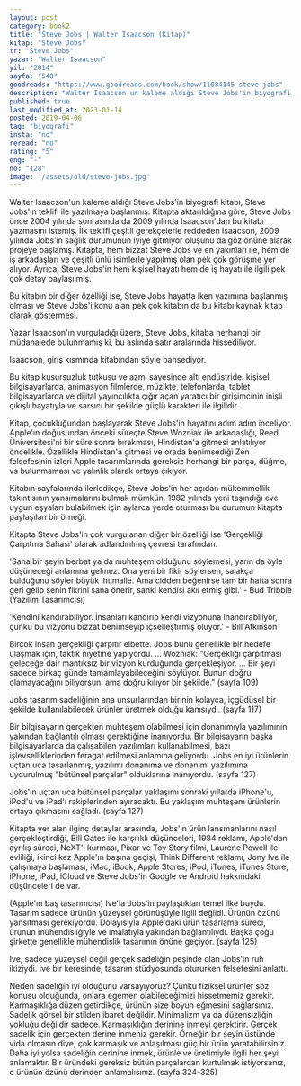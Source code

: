 ```yaml
---
layout: post  
category: book2  
title: "Steve Jobs | Walter Isaacson (Kitap)"  
kitap: "Steve Jobs"  
tr: "Steve Jobs"  
yazar: "Walter Isaacson"  
yil: "2014"  
sayfa: "540"  
goodreads: "https://www.goodreads.com/book/show/11084145-steve-jobs"
description: "Walter Isaacson'un kaleme aldığı Steve Jobs'in biyografi kitabında Steve Jobs'in hem kişisel hem de iş hayatı ile ilgili pek çok detay bulunuyor."
published: true
last_modified_at: 2023-01-14
posted: 2019-04-06
tag: "biyografi"
insta: "no"
reread: "no"
rating: "5"
eng: "-"
no: "128"
image: "/assets/old/steve-jobs.jpg"
---
```


Walter Isaacson'un kaleme aldığı Steve Jobs'in biyografi kitabı, Steve Jobs'in teklifi ile yazılmaya başlanmış. Kitapta aktarıldığına göre, Steve Jobs önce 2004 yılında sonrasında da 2009 yılında Isaacson'dan bu kitabı yazmasını istemiş. İlk teklifi çeşitli gerekçelerle reddeden Isaacson, 2009 yılında Jobs'in sağlık durumunun iyiye gitmiyor oluşunu da göz önüne alarak projeye başlamış. Kitapta, hem bizzat Steve Jobs ve en yakınları ile, hem de iş arkadaşları ve çeşitli ünlü isimlerle yapılmış olan pek çok görüşme yer alıyor. Ayrıca, Steve Jobs'in hem kişisel hayatı hem de iş hayatı ile ilgili pek çok detay paylaşılmış.  
  
Bu kitabın bir diğer özelliği ise, Steve Jobs hayatta iken yazımına başlanmış olması ve Steve Jobs'i konu alan pek çok kitabın da bu kitabı kaynak kitap olarak göstermesi.  
  
Yazar Isaacson'ın vurguladığı üzere, Steve Jobs, kitaba herhangi bir müdahalede bulunmamış ki, bu aslında satır aralarında hissediliyor.  
  
Isaacson, giriş kısmında kitabından şöyle bahsediyor.  
  
Bu kitap kusursuzluk tutkusu ve azmi sayesinde altı endüstride: kişisel bilgisayarlarda, animasyon filmlerde, müzikte, telefonlarda, tablet bilgisayarlarda ve dijital yayıncılıkta çığır açan yaratıcı bir girişimcinin inişli çıkışlı hayatıyla ve sarsıcı bir şekilde güçlü karakteri ile ilgilidir.  
  
Kitap, çocukluğundan başlayarak Steve Jobs'in hayatını adım adım inceliyor. Apple'ın doğusundan önceki süreçte Steve Wozniak ile arkadaşlığı, Reed Üniversitesi'ni bir süre sonra bırakması, Hindistan'a gitmesi anlatılıyor öncelikle. Özellikle Hindistan'a gitmesi ve orada benimsediği Zen felsefesinin izleri Apple tasarımlarında gereksiz herhangi bir parça, düğme, vs bulunmaması ve yalınlık olarak ortaya çıkıyor.  
  
Kitabın sayfalarında ilerledikçe, Steve Jobs'in her açıdan mükemmellik takıntısının yansımalarını bulmak mümkün. 1982 yılında yeni taşındığı eve uygun eşyaları bulabilmek için aylarca yerde oturması bu durumun kitapta paylaşılan bir örneği.  
  
Kitapta Steve Jobs'in çok vurgulanan diğer bir özelliği ise 'Gerçekliği Çarpıtma Sahası' olarak adlandırılmış çevresi tarafından.  
  
'Sana bir şeyin berbat ya da muhteşem olduğunu söylemesi, yarın da öyle düşüneceği anlamına gelmez. Ona yeni bir fikir söylersen, salakça bulduğunu söyler büyük ihtimalle. Ama cidden beğenirse tam bir hafta sonra geri gelip senin fikrini sana önerir, sanki kendisi akıl etmiş gibi.' - Bud Tribble (Yazılım Tasarımcısı)  
  
'Kendini kandırabiliyor. İnsanları kandırıp kendi vizyonuna inandırabiliyor, çünkü bu vizyonu bizzat benimseyip içselleştirmiş oluyor.' - Bill Atkinson  
  
Birçok insan gerçekliği çarpıtır elbette. Jobs bunu genellikle bir hedefe ulaşmak için, taktik niyetine yapıyordu. ... Wozniak: "Gerçekliği çarpıtması geleceğe dair mantıksız bir vizyon kurduğunda gerçekleşiyor. ... Bir şeyi sadece birkaç günde tamamlayabileceğini söylüyor. Bunun doğru olamayacağını biliyorsun, ama doğru kılıyor bir şekilde." (sayfa 109)  
  
Jobs tasarım sadeliğinin ana unsurlarından birinin kolayca, içgüdüsel bir şekilde kullanılabilecek ürünler üretmek olduğu kanısıydı. (sayfa 117)  
  
Bir bilgisayarın gerçekten muhteşem olabilmesi için donanımıyla yazılımının yakından bağlantılı olması gerektiğine inanıyordu. Bir bilgisayarın başka bilgisayarlarda da çalışabilen yazılımları kullanabilmesi, bazı işlevselliklerinden feragat edilmesi anlamına geliyordu. Jobs en iyi ürünlerin uçtan uca tasarlanmış, yazılımı donanıma ve donanımı yazılımına uydurulmuş "bütünsel parçalar" olduklarına inanıyordu. (sayfa 127)  
  
Jobs'in uçtan uca bütünsel parçalar yaklaşımı sonraki yıllarda iPhone'u, iPod'u ve iPad'ı rakiplerinden ayıracaktı. Bu yaklaşım muhteşem ürünlerin ortaya çıkmasını sağladı. (sayfa 127)  
  
Kitapta yer alan ilginç detaylar arasında, Jobs'in ürün lansmanlarını nasıl gerçekleştirdiği, Bill Gates ile karşılıklı düşünceleri, 1984 reklamı, Apple'dan ayrılış süreci, NeXT'i kurması, Pixar ve Toy Story filmi, Laurene Powell ile evliliği, ikinci kez Apple'ın başına geçişi, Think Different reklamı, Jony Ive ile çalışmaya başlaması, iMac, iBook, Apple Stores, iPod, iTunes, iTunes Store, iPhone, iPad, iCloud ve Steve Jobs'in Google ve Android hakkındaki düşünceleri de var.  
  
(Apple'ın baş tasarımcısı) Ive'la Jobs'in paylaştıkları temel ilke buydu. Tasarım sadece ürünün yüzeysel görünüşüyle ilgili değildi. Ürünün özünü yansıtması gerekiyordu. Dolayısıyla Apple'daki ürün tasarlama süreci, ürünün mühendisliğiyle ve imalatıyla yakından bağlantılıydı. Başka çoğu şirkette genellikle mühendislik tasarımın önüne geçiyor. (sayfa 125)  
  
Ive, sadece yüzeysel değil gerçek sadeliğin peşinde olan Jobs'in ruh ikiziydi. Ive bir keresinde, tasarım stüdyosunda otururken felsefesini anlattı.  
  
Neden sadeliğin iyi olduğunu varsayıyoruz? Çünkü fiziksel ürünler söz konusu olduğunda, onlara egemen olabileceğimizi hissetmemiz gerekir. Karmaşıklığa düzen getirdikçe, ürünün size boyun eğmesini sağlarsınız. Sadelik görsel bir stilden ibaret değildir. Minimalizm ya da düzensizliğin yokluğu değildir sadece. Karmaşıklığın derinine inmeyi gerektirir. Gerçek sadelik için gerçekten derine inmeniz gerekir. Örneğin bir şeyin üstünde vida olmasın diye, çok karmaşık ve anlaşılması güç bir ürün yaratabilirsiniz. Daha iyi yolsa sadeliğin derinine inmek, ürünle ve üretimiyle ilgili her şeyi anlamaktır. Bir üründeki gereksiz bütün parçalardan kurtulmak istiyorsanız, o ürünün özünü derinden anlamalısınız. (sayfa 324-325)  
  
  
